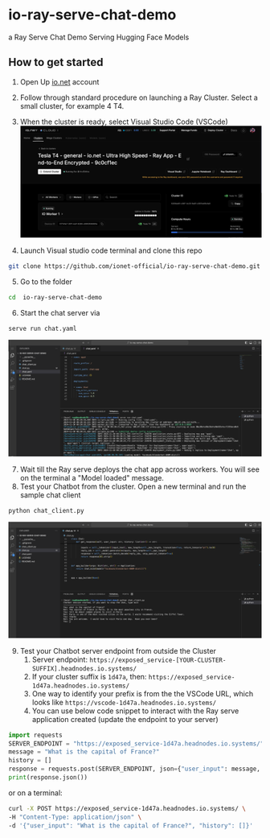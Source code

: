 # io-ray-serve-chat-demo

a Ray Serve Chat Demo Serving Hugging Face Models

## How to get started

1. Open Up [io.net](https://io.net) account
2. Follow through standard procedure on launching a Ray Cluster. Select a small cluster, for example 4 T4.
3. When the cluster is ready, select Visual Studio Code (VSCode)
   ![IO Cloud Ray Cluster T4](images/io-cloud-cluster-T4.png)

4. Launch Visual studio code terminal and clone this repo

```bash
git clone https://github.com/ionet-official/io-ray-serve-chat-demo.git
```

5. Go to the folder

```bash
cd  io-ray-serve-chat-demo
```

6. Start the chat server via

```bash
serve run chat.yaml
```

   ![Serve run chat](images/serve-run-chat-example.png)

7. Wait till the Ray serve deploys the chat app across workers. You will see on the terminal a "Model loaded" message.
8. Test your Chatbot from the cluster. Open a new terminal and run the sample chat client

```bash
python chat_client.py
```

   ![chat client example](images/chat-client-example.png)

9. Test your Chatbot server endpoint from outside the Cluster
   1. Server endpoint: `https://exposed_service-[YOUR-CLUSTER-SUFFIX].headnodes.io.systems/`
   2. If your cluster suffix is `1d47a`, then: `https://exposed_service-1d47a.headnodes.io.systems/`
   3. One way to identify your prefix is from the the VSCode URL, which looks like `https://vscode-1d47a.headnodes.io.systems/`
   4. You can use below code snippet to interact with the Ray serve application created (update the endpoint to your server)

```python
import requests
SERVER_ENDPOINT = "https://exposed_service-1d47a.headnodes.io.systems/"
message = "What is the capital of France?"
history = []
response = requests.post(SERVER_ENDPOINT, json={"user_input": message, "history": history})
print(response.json())
```

or on a terminal:

```bash
curl -X POST https://exposed_service-1d47a.headnodes.io.systems/ \
-H "Content-Type: application/json" \
-d '{"user_input": "What is the capital of France?", "history": []}'

```

